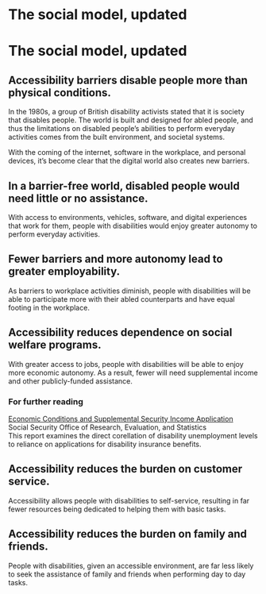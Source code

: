 # The social model, updated

# The social model, updated


## Accessibility barriers disable people more than physical conditions.


In the 1980s, a group of British disability activists stated that it is society that disables people. The world is built and designed for abled people, and thus the limitations on disabled people’s abilities to perform everyday activities comes from the built environment, and societal systems.


With the coming of the internet, software in the workplace, and personal devices, it’s become clear that the digital world also creates new barriers. 


## In a barrier-free world, disabled people would need little or no assistance.


With access to environments, vehicles, software, and digital experiences that work for them, people with disabilities would enjoy greater autonomy to perform everyday activities.


## Fewer barriers and more autonomy lead to greater employability.


As barriers to workplace activities diminish, people with disabilities will be able to participate more with their abled counterparts and have equal footing in the workplace. 


## Accessibility reduces dependence on social welfare programs.


With greater access to jobs, people with disabilities will be able to enjoy more economic autonomy. As a result, fewer will need supplemental income and other publicly-funded assistance.


### For further reading


[Economic Conditions and Supplemental Security Income Application](https://www.google.com/url?q=https://www.ssa.gov/policy/docs/ssb/v77n4/v77n4p27.html&sa=D&source=editors&ust=1742577216129629&usg=AOvVaw1oh0JMpdsheyK3uXZL8JGL)  
Social Security Office of Research, Evaluation, and Statistics  
This report examines the direct corellation of disability unemployment levels to reliance on applications for disability insurance benefits.


## Accessibility reduces the burden on customer service.


Accessibility allows people with disabilities to self-service, resulting in far fewer resources being dedicated to helping them with basic tasks.


## Accessibility reduces the burden on family and friends.


People with disabilities, given an accessible environment, are far less likely to seek the assistance of family and friends when performing day to day tasks.

